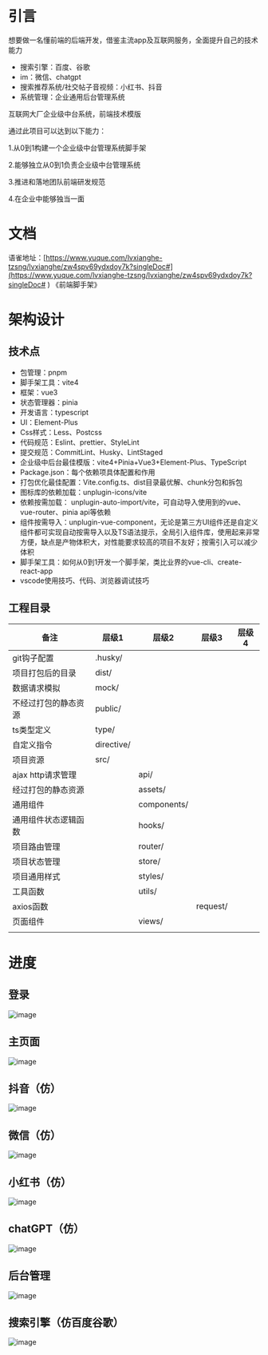 # 引言
想要做一名懂前端的后端开发，借鉴主流app及互联网服务，全面提升自己的技术能力
 - 搜索引擎：百度、谷歌
 - im：微信、chatgpt
 - 搜索推荐系统/社交帖子音视频：小红书、抖音
 - 系统管理：企业通用后台管理系统

互联网大厂企业级中台系统，前端技术模版

通过此项目可以达到以下能力：

1.从0到1构建一个企业级中台管理系统脚手架

2.能够独立从0到1负责企业级中台管理系统

3.推进和落地团队前端研发规范

4.在企业中能够独当一面

# 文档
语雀地址：[https://www.yuque.com/lvxianghe-tzsng/lvxianghe/zw4spv69ydxdoy7k?singleDoc#](https://www.yuque.com/lvxianghe-tzsng/lvxianghe/zw4spv69ydxdoy7k?singleDoc# ) 《前端脚手架》

# 架构设计
## 技术点
 - 包管理：pnpm
 - 脚手架工具：vite4
 - 框架：vue3
 - 状态管理器：pinia
 - 开发语言：typescript
 - UI：Element-Plus
 - Css样式：Less、Postcss
 - 代码规范：Eslint、prettier、StyleLint
 - 提交规范：CommitLint、Husky、LintStaged
 - 企业级中后台最佳模版：vite4+Pinia+Vue3+Element-Plus、TypeScript
 - Package.json：每个依赖项具体配置和作用
 - 打包优化最佳配置：Vite.config.ts、dist目录最优解、chunk分包和拆包
 - 图标库的依赖加载：unplugin-icons/vite
 - 依赖按需加载： unplugin-auto-import/vite，可自动导入使用到的vue、vue-router、pinia api等依赖
 - 组件按需导入：unplugin-vue-component，无论是第三方UI组件还是自定义组件都可实现自动按需导入以及TS语法提示，全局引入组件库，使用起来非常方便，缺点是产物体积大，对性能要求较高的项目不友好；按需引入可以减少体积
 - 脚手架工具：如何从0到1开发一个脚手架，类比业界的vue-cli、create-react-app
 - vscode使用技巧、代码、浏览器调试技巧

## 工程目录

| 备注                 | 层级1      | 层级2       | 层级3    | 层级4 |
| -------------------- | ---------- | ----------- | -------- | ----- |
| git钩子配置          | .husky/    |             |          |       |
| 项目打包后的目录     | dist/      |             |          |       |
| 数据请求模拟         | mock/      |             |          |       |
| 不经过打包的静态资源 | public/    |             |          |       |
| ts类型定义           | type/      |             |          |       |
| 自定义指令           | directive/ |             |          |       |
| 项目资源             | src/       |             |          |       |
| ajax http请求管理    |            | api/        |          |       |
| 经过打包的静态资源   |            | assets/     |          |       |
| 通用组件             |            | components/ |          |       |
| 通用组件状态逻辑函数 |            | hooks/      |          |       |
| 项目路由管理         |            | router/     |          |       |
| 项目状态管理         |            | store/      |          |       |
| 项目通用样式         |            | styles/     |          |       |
| 工具函数             |            | utils/      |          |       |
| axios函数            |            |             | request/ |       |
| 页面组件             |            | views/      |          |       |
|                      |            |             |          |       |


# 进度
## 登录
![image](https://github.com/user-attachments/assets/57420628-8f21-4e71-8d22-0cdc79993edd)

## 主页面
![image](https://github.com/user-attachments/assets/0b2cd9c7-d04e-446f-ba19-adde9dbc943f)

## 抖音（仿）
![image](https://github.com/user-attachments/assets/266cc4ee-efdf-4189-bdab-4a43f351b4bf)

## 微信（仿）
![image](https://github.com/user-attachments/assets/6fdaa57a-e1b3-4456-ab99-ef87639c0a3d)

## 小红书（仿）
![image](https://github.com/user-attachments/assets/afdb5413-834a-4487-b3ea-53ffc7676152)

## chatGPT（仿）
![image](https://github.com/user-attachments/assets/98613bd8-cae3-41d8-94fb-f0f918ce35b3)

## 后台管理
![image](https://github.com/user-attachments/assets/b4bd07c4-5543-476f-b3d3-2db21120b5e6)

## 搜索引擎（仿百度谷歌）
![image](https://github.com/user-attachments/assets/a5ce5925-805b-4668-b13b-70f769f2b8ec)





